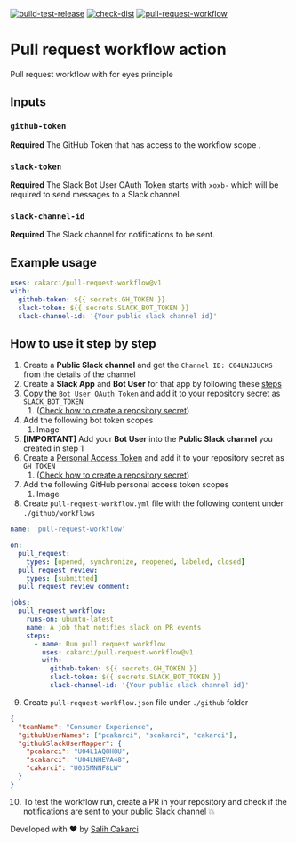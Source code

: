 [![build-test-release](https://github.com/cakarci/pull-request-workflow/actions/workflows/build-test-release.yml/badge.svg)](https://github.com/cakarci/pull-request-workflow/actions/workflows/build-test-release.yml)
[![check-dist](https://github.com/cakarci/pull-request-workflow/actions/workflows/check-dist.yml/badge.svg)](https://github.com/cakarci/pull-request-workflow/actions/workflows/check-dist.yml)
[![pull-request-workflow](https://github.com/cakarci/pull-request-workflow/actions/workflows/pull-request-workflow.yml/badge.svg)](https://github.com/cakarci/pull-request-workflow/actions/workflows/pull-request-workflow.yml)

# Pull request workflow action

Pull request workflow with for eyes principle

## Inputs

### `github-token`

**Required** The GitHub Token that has access to the workflow scope .

### `slack-token`

**Required** The Slack Bot User OAuth Token starts with `xoxb-` which will be required to send messages to a Slack channel.

### `slack-channel-id`

**Required** The Slack channel for notifications to be sent.

## Example usage

```yaml
uses: cakarci/pull-request-workflow@v1
with:
  github-token: ${{ secrets.GH_TOKEN }}
  slack-token: ${{ secrets.SLACK_BOT_TOKEN }}
  slack-channel-id: '{Your public slack channel id}' 
```

## How to use it step by step 
1. Create a **Public Slack channel** and get the `Channel ID: C04LNJJUCKS` from the details of the channel
2. Create a **Slack App** and **Bot User** for that app by following these [steps](https://slack.com/help/articles/115005265703-Create-a-bot-for-your-workspace#add-a-bot-user)
3. Copy the `Bot User OAuth Token` and add it to your repository secret as `SLACK_BOT_TOKEN` 
   1. ([Check how to create a repository secret](https://docs.github.com/en/actions/security-guides/encrypted-secrets#creating-encrypted-secrets-for-a-repository))
4. Add the following bot token scopes
   1. Image
5. **[IMPORTANT]** Add your **Bot User** into the **Public Slack channel** you created in step 1
6. Create a [Personal Access Token](https://docs.github.com/en/enterprise-server@3.4/authentication/keeping-your-account-and-data-secure/creating-a-personal-access-token#creating-a-personal-access-token) and add it to your repository secret as `GH_TOKEN`
   1. ([Check how to create a repository secret](https://docs.github.com/en/actions/security-guides/encrypted-secrets#creating-encrypted-secrets-for-a-repository))
7. Add the following GitHub personal access token scopes 
   1. Image
8. Create `pull-request-workflow.yml` file with the following content under `./github/workflows`

```yaml
name: 'pull-request-workflow'

on:
  pull_request:
    types: [opened, synchronize, reopened, labeled, closed]
  pull_request_review:
    types: [submitted]
  pull_request_review_comment:

jobs:
  pull_request_workflow:
    runs-on: ubuntu-latest
    name: A job that notifies slack on PR events
    steps:
      - name: Run pull request workflow
        uses: cakarci/pull-request-workflow@v1
        with:
          github-token: ${{ secrets.GH_TOKEN }}
          slack-token: ${{ secrets.SLACK_BOT_TOKEN }}
          slack-channel-id: '{Your public slack channel id}'
```

9. Create `pull-request-workflow.json` file under `./github` folder

```json
{
  "teamName": "Consumer Experience",
  "githubUserNames": ["pcakarci", "scakarci", "cakarci"],
  "githubSlackUserMapper": {
    "pcakarci": "U04L1AQ8H8U",
    "scakarci": "U04LNHEVA48",
    "cakarci": "U035MNNF8LW"
  }
}
```

10. To test the workflow run, create a PR in your repository and check if the notifications are sent to your public Slack channel :boom:


Developed with ❤️ by [Salih Cakarci](https://github.com/cakarci)
